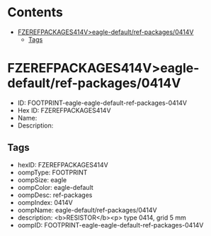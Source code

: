 



Contents
========

* [FZEREFPACKAGES414V>eagle-default/ref-packages/0414V](#fzerefpackages414veagle-defaultref-packages0414v)
	* [Tags](#tags)

# FZEREFPACKAGES414V>eagle-default/ref-packages/0414V

- ID: FOOTPRINT-eagle-eagle-default-ref-packages-0414V
- Hex ID: FZEREFPACKAGES414V
- Name: 
- Description: 

## Tags

- hexID: FZEREFPACKAGES414V
- oompType: FOOTPRINT
- oompSize: eagle
- oompColor: eagle-default
- oompDesc: ref-packages
- oompIndex: 0414V
- oompName: eagle-default/ref-packages/0414V
- description: &lt;b&gt;RESISTOR&lt;/b&gt;&lt;p&gt;&#xD;
type 0414, grid 5 mm
- oompID: FOOTPRINT-eagle-eagle-default-ref-packages-0414V
